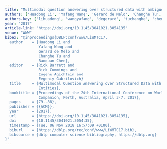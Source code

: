 ```yaml
---
title: "Multimodal question answering over structured data with ambiguous entities"
authors: ['Huadong Li', 'Yafang Wang', 'Gerard de Melo', 'Changhe Tu', 'Baoquan Chen']
authors-key: ['lihuadong', 'wangyafang', 'degerard', 'tuchanghe', 'chenbaoquan']
year: "2017"
article-link: "https://doi.org/10.1145/3041021.3054135"
venue: "WWW"
bibex: "@inproceedings{DBLP:conf/www/LiWMTC17,
  author    = {Huadong Li and
               Yafang Wang and
               Gerard de Melo and
               Changhe Tu and
               Baoquan Chen},
  editor    = {Rick Barrett and
               Rick Cummings and
               Eugene Agichtein and
               Evgeniy Gabrilovich},
  title     = {Multimodal Question Answering over Structured Data with Ambiguous
               Entities},
  booktitle = {Proceedings of the 26th International Conference on World Wide Web
               Companion, Perth, Australia, April 3-7, 2017},
  pages     = {79--88},
  publisher = {{ACM}},
  year      = {2017},
  url       = {https://doi.org/10.1145/3041021.3054135},
  doi       = {10.1145/3041021.3054135},
  timestamp = {Tue, 06 Nov 2018 16:57:09 +0100},
  biburl    = {https://dblp.org/rec/conf/www/LiWMTC17.bib},
  bibsource = {dblp computer science bibliography, https://dblp.org}
}"
---
```

